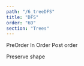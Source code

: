 ```yaml
---
path: "/6_treeDFS"
title: "DFS"
order: "6D"
section: "Trees"
---
```


PreOrder
In Order
Post order

Preserve shape
